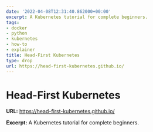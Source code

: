 ```yaml
---
date: '2022-04-08T12:31:40.862000+00:00'
excerpt: A Kubernetes tutorial for complete beginners.
tags:
- docker
- python
- kubernetes
- how-to
- explainer
title: Head-First Kubernetes
type: drop
url: https://head-first-kubernetes.github.io/
---
```


# Head-First Kubernetes

**URL:** https://head-first-kubernetes.github.io/

**Excerpt:** A Kubernetes tutorial for complete beginners.
